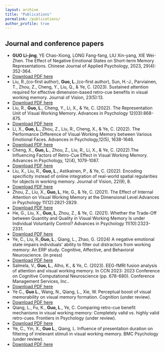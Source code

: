 ```yaml
---
layout: archive
title: "Publications"
permalink: /publications/
author_profile: true
---
```



Journal and conference papers
------

* **GUO Li-jing**, YE Chao-Xiong, LONG Fang-fang, LIU Xin-yang, XIE Wei-Zhen. The Effect of Negative Emotional States on Short-term Memory Representations. Chinese Journal of Applied Psychology, 2023, 29(4): 352-364. 
* [Download PDF here](http://LijingGu0.github.io/files/paper7.pdf)
* Liu, R.,(co-first author), **Guo, L**.,(co-first author), Sun, H.-J., Parviainen, T., Zhou, Z., Cheng, Y., Liu, Q., & Ye, C. (2023). Sustained attention required for effective dimension-based retro-cue benefits in visual working memory. Journal of Vision, 23(5):13.
* [Download PDF here](http://LijingGu0.github.io/files/paper6.pdf)
* Liu, R., **Guo, L**., Cheng, Y., Li, X., & Ye, C. (2022). The Representation Unit of Visual Working Memory. Advances in Psychology 12(03):868-875. 
* [Download PDF here](http://LijingGu0.github.io/files/paper3.pdf)
* Li, X., **Guo, L**., Zhou, Z., Liu, R., Cheng, X., & Ye, C. (2022). The Performance Difference of Visual Working Memory between Various Emotional Faces. Advances in Psychology,12(5), 1638-1646.
* [Download PDF here](http://LijingGu0.github.io/files/paper9.pdf)
* Cheng, X., **Guo, L**., Zhou, Z., Liu, R., Li, X., & Ye, C. (2022).The Influencing Factors of Retro-Cue Effect in Visual Working Memory. Advances in Psychology, 12(4), 1079-1087.
* [Download PDF here](http://LijingGu0.github.io/files/paper10.pdf)
* Liu, X., Liu, R., **Guo, L**., Astikainen, P., & Ye, C. (2022). Encoding specificity instead of online integration of real-world spatial regularities for objects in working memory. Journal of Vision, 22(9), 8. 
* [Download PDF here](http://LijingGu0.github.io/files/paper1.pdf)
* Zhou, Z., Liu, X., **Guo, L**, He, G., & Ye, C. (2021). The Effect of Internal Attention on Visual Working Memory at the Dimensional Level.Advances in Psychology 11(12):2821-2829. 
* [Download PDF here](http://LijingGu0.github.io/files/paper4.pdf)
* He, G., Liu, X., **Guo, L**, Zhou, Z., & Ye, C. (2021). Whether the Trade-Off between Quantity and Quality in Visual Working Memory Is under Individual Voluntarily Control? Advances in Psychology 11(10):2323-2331.
* [Download PDF here](http://LijingGu0.github.io/files/paper5.pdf)
*  Ye, C., Liu, R.,**Guo, L**., Qiang, L., Zhao, G. (2024) A negative emotional state impairs individuals' ability to filter out distractors from working memory: An ERP study. Cognitive, Affective, and Behavioral Neuroscience. (in press)
* [Download PDF here](http://LijingGu0.github.io/files/paper11.pdf)
* Salmela, V., **Guo, L**., Alho, K., & Ye, C. (2023). EEG-fMRI fusion analysis of attention and visual working memory. In CCN 2023: 2023 Conference on Cognitive Computational Neuroscience (pp. 678-680). Conference Management Services, Inc..
* [Download PDF here](http://LijingGu0.github.io/files/paper12.pdf)
*  Ye C., **Guo L**., Wang, N., Qiang, L., Xie, W. Perceptual boost of visual memorability on visual memory formation. Cognition (under review).
*  [Download PDF here](http://LijingGu0.github.io/files/paper13.pdf)
*  Qiang, L., Fu, K., **Guo, L**., Ye, C. Comparing retro-cue benefit mechanisms in visual working memory: Completely valid vs. highly valid retro-cues. Frontiers in Psychology (under review).
* [Download PDF here](http://LijingGu0.github.io/files/paper14.pdf)
* Ye, C., Yin, X., **Guo L**., Qiang, L. Influence of presentation duration on filtering of irrelevant stimuli in visual working memory. BMC Psychology (under review).
* [Download PDF here](http://LijingGu0.github.io/files/paper15.pdf)
